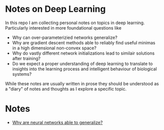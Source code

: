 # Notes on Deep Learning 

In this repo I am collecting personal notes on topics in deep learning. Particularly interested in more foundational questions like
* Why can over-parameterizied networks generalize?
* Why are gradient descent methods able to reliably find useful minimas in a high dimensional non-convex space?
* Why do vastly different network initializations lead to similair solutions after training?
* Do we expect a proper understanding of deep learning to translate to insights into the learning process and intelligent behaviour of biological systems?

While these notes are usually written in prose they should be understood as a "diary" of notes and thoughts as I explore a specific topic.

# Notes
* [Why are neural networks able to generalize?](notes/biasvariance.md)
